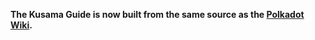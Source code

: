 **The Kusama Guide is now built from the same source as the [Polkadot Wiki](https://github.com/w3f/polkadot-wiki).**

